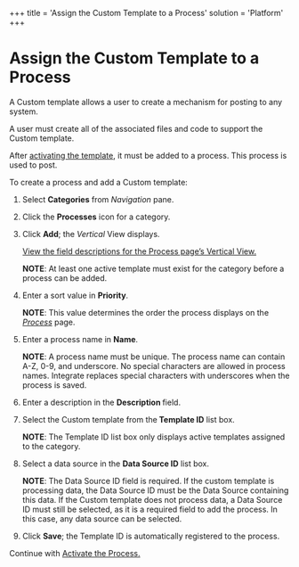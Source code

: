 +++
title = 'Assign the Custom Template to a Process'
solution = 'Platform'
+++

# Assign the Custom Template to a Process

A Custom template allows a user to create a mechanism for posting to any
system.

A user must create all of the associated files and code to support the
Custom template.

After [activating the template](Activate_the_Custom_Template.htm), it
must be added to a process. This process is used to post.

To create a process and add a Custom template:

1.  Select <span style="font-weight: bold;">Categories</span> from
    <span style="font-style: italic;">Navigation</span> pane.

2.  Click the <span style="font-weight: bold;">Processes</span> icon for
    a category.

3.  Click <span style="font-weight: bold;">Add</span>; the
    <span style="font-style: italic;">Vertical</span> View displays.
    
    [View the field descriptions for the Process page’s Vertical
    View.](../Page_Desc/Process_H.htm#Process_V_All_Tabs)
    
    <span style="font-weight: bold;">NOTE</span>: At least one active
    template must exist for the category before a process can be added.

4.  Enter a sort value in
    <span style="font-weight: bold;">Priority</span>.
    
    <span style="font-weight: bold;">NOTE</span>: This value determines
    the order the process displays on the
    <span style="font-style: italic;">[Process](../Page_Desc/Process_H.htm)</span>
    page.

5.  Enter a process name in
    <span style="font-weight: bold;">Name</span>.
    
    <span style="font-weight: bold;">NOTE</span>: A process name must be
    unique. The process name can contain A-Z, 0-9, and underscore. No
    special characters are allowed in process names. Integrate replaces
    special characters with underscores when the process is saved.

6.  Enter a description in the
    <span style="font-weight: bold;">Description </span>field.

7.  Select the Custom template from the<span style="font-weight: bold;">
    Template ID</span> list box.
    
    <span style="font-weight: bold;">NOTE</span>: The Template ID list
    box only displays active templates assigned to the category.

8.  Select a data source in the <span style="font-weight: bold;">Data
    Source ID</span> list box.
    
    <span style="font-weight: bold;">NOTE</span>: The Data Source ID
    field is required. If the custom template is processing data, the
    Data Source ID must be the Data Source containing this data. If the
    Custom template does not process data, a Data Source ID must still
    be selected, as it is a required field to add the process. In this
    case, any data source can be selected.

9.  Click <span style="font-weight: bold;">Save</span>; the Template ID
    is automatically registered to the process.

Continue with [Activate the
Process.](Activate_the_Process_Custom_Template.htm)
